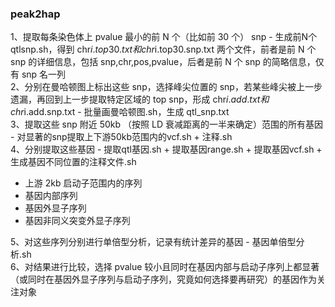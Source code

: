 ### peak2hap
1、提取每条染色体上 pvalue 最小的前 N 个（比如前 30 个） snp - 生成前N个qtlsnp.sh，得到 chr$i.top30.txt 和 chr$i.top30.snp.txt 两个文件，前者是前 N 个 snp 的详细信息，包括 snp,chr,pos,pvalue，后者是前 N 个 snp 的简略信息，仅有 snp 名一列  
2、分别在曼哈顿图上标出这些 snp，选择峰尖位置的 snp，若某些峰尖被上一步遗漏，再回到上一步提取特定区域的 top snp，形成 chr$i.add.txt 和 chr$i.add.snp.txt  - 批量画曼哈顿图.sh，生成 qtl_snp.txt  
3、提取这些 snp 附近 50kb （按照 LD 衰减距离的一半来确定）范围的所有基因 - 对显著的snp提取上下游50kb范围内的vcf.sh + 注释.sh  
4、分别提取这些基因 - 提取qtl基因.sh + 提取基因range.sh + 提取基因vcf.sh + 生成基因不同位置的注释文件.sh  
  * 上游 2kb 启动子范围内的序列
  * 基因内部序列
  * 基因外显子序列
  * 基因非同义突变外显子序列  
  
5、对这些序列分别进行单倍型分析，记录有统计差异的基因 - 基因单倍型分析.sh  
6、对结果进行比较，选择 pvalue 较小且同时在基因内部与启动子序列上都显著（或同时在基因外显子序列与启动子序列，究竟如何选择要再研究）的基因作为关注对象  
